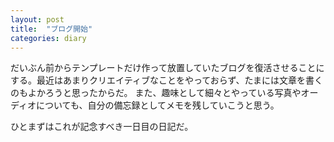 ```yaml
---
layout: post
title:  "ブログ開始"
categories: diary
---
```

だいぶん前からテンプレートだけ作って放置していたブログを復活させることにする。最近はあまりクリエイティブなことをやっておらず、たまには文章を書くのもよかろうと思ったからだ。
また、趣味として細々とやっている写真やオーディオについても、自分の備忘録としてメモを残していこうと思う。

ひとまずはこれが記念すべき一日目の日記だ。